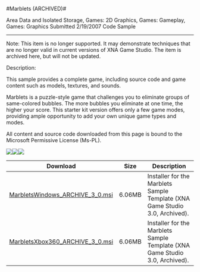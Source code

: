 #Marblets (ARCHIVED)#

Area
Data and Isolated Storage, Games: 2D Graphics, Games: Gameplay, Games: Graphics
Submitted
2/19/2007
Code Sample

---

Note: This item is no longer supported. It may demonstrate techniques that are no longer valid in current versions of XNA Game Studio. The item is archived here, but will not be updated.

Description: 

This sample provides a complete game, including source code and game content such as models, textures, and sounds.

Marblets is a puzzle-style game that challenges you to eliminate groups of same-colored bubbles. The more bubbles you eliminate at one time, the higher your score. This starter kit version offers only a few game modes, providing ample opportunity to add your own unique game types and modes.


All content and source code downloaded from this page is bound to the Microsoft Permissive License (Ms-PL).

![](https://github.com/kniEngine/XNAGameStudio/blob/master/Images/XNA_Marblets_01_small.jpg)![](https://github.com/kniEngine/XNAGameStudio/blob/master/Images/XNA_Marblets_02_small.jpg)![](https://github.com/kniEngine/XNAGameStudio/blob/master/Images/XNA_Marblets_03_small.jpg)


		

Download | Size | Description
---|---|---|
[MarbletsWindows_ARCHIVE_3_0.msi](https://github.com/kniEngine/XNAGameStudio/blob/master/Samples/MarbletsWindows_ARCHIVE_3_0.msi?raw=true) | 6.06MB | Installer for the Marblets Sample Template (XNA Game Studio 3.0, Archived).
[MarbletsXbox360_ARCHIVE_3_0.msi](https://github.com/kniEngine/XNAGameStudio/blob/master/Samples/MarbletsXbox360_ARCHIVE_3_0.msi?raw=true) | 6.06MB | Installer for the Marblets Sample Template (XNA Game Studio 3.0, Archived). 